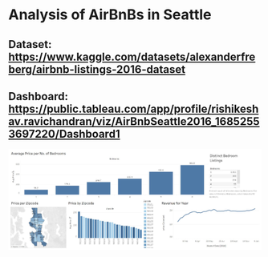 # Analysis of AirBnBs in Seattle 

## Dataset: https://www.kaggle.com/datasets/alexanderfreberg/airbnb-listings-2016-dataset 
## Dashboard: https://public.tableau.com/app/profile/rishikeshav.ravichandran/viz/AirBnbSeattle2016_16852553697220/Dashboard1

![Dashboard Screenshot](img.jpg)
